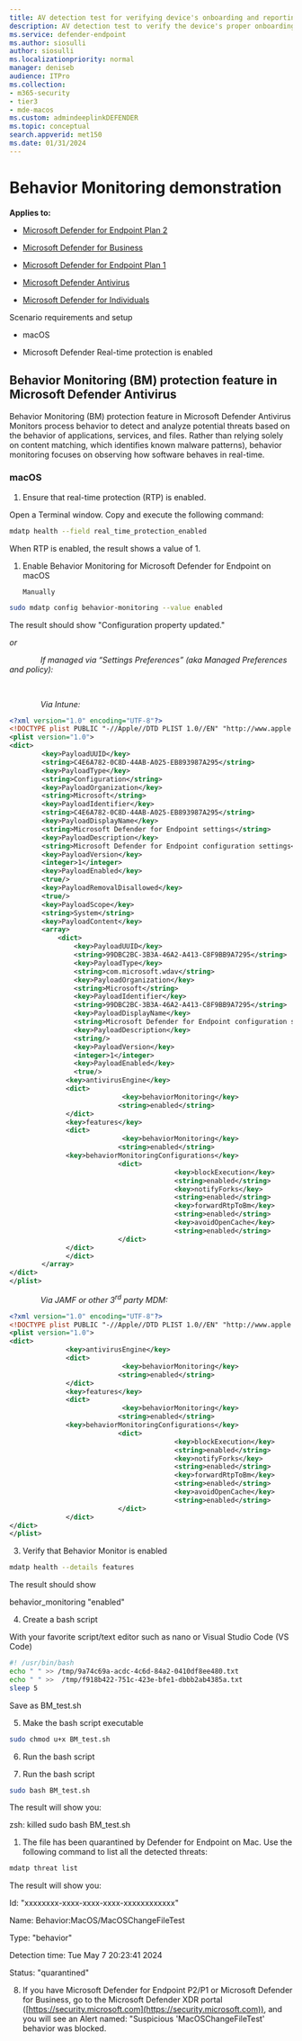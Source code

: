 ```yaml
---
title: AV detection test for verifying device's onboarding and reporting services
description: AV detection test to verify the device's proper onboarding and reporting to the service.
ms.service: defender-endpoint
ms.author: siosulli
author: siosulli
ms.localizationpriority: normal
manager: deniseb
audience: ITPro
ms.collection: 
- m365-security
- tier3
- mde-macos
ms.custom: admindeeplinkDEFENDER
ms.topic: conceptual
search.appverid: met150
ms.date: 01/31/2024
---
```


# Behavior Monitoring demonstration

**Applies to:**

- [Microsoft Defender for Endpoint Plan 2](microsoft-defender-endpoint.md)

- [Microsoft Defender for Business](https://www.microsoft.com/security/business/endpoint-security/microsoft-defender-business)

- [Microsoft Defender for Endpoint Plan 1](microsoft-defender-endpoint.md)

- [Microsoft Defender Antivirus](microsoft-defender-antivirus-windows.md)

- [Microsoft Defender for Individuals](https://www.microsoft.com/microsoft-365/microsoft-defender-for-individuals)

Scenario requirements and setup

- macOS

- Microsoft Defender Real-time protection is enabled

## Behavior Monitoring (BM) protection feature in Microsoft Defender Antivirus

Behavior Monitoring (BM) protection feature in Microsoft Defender Antivirus Monitors process behavior to detect and analyze potential threats based on the behavior of applications, services, and files. Rather than relying solely on content matching, which identifies known malware patterns), behavior monitoring focuses on observing how software behaves in real-time.

### macOS

1. Ensure that real-time protection (RTP) is enabled.

Open a Terminal window. Copy and execute the following command:


  ```bash
  mdatp health --field real_time_protection_enabled
  ```

When RTP is enabled, the result shows a value of 1.

1. Enable Behavior Monitoring for Microsoft Defender for Endpoint on macOS


   `Manually`
   
  ```bash
  sudo mdatp config behavior-monitoring --value enabled
  ```

The result should show "Configuration property updated."

_or_

              _If managed via “Settings Preferences” (aka Managed Preferences and policy):_

 

              _Via Intune:_


  ```xml
  <?xml version="1.0" encoding="UTF-8"?>
  <!DOCTYPE plist PUBLIC "-//Apple//DTD PLIST 1.0//EN" "http://www.apple.com/DTDs/PropertyList-1.0.dtd">
  <plist version="1.0">
  <dict>
          <key>PayloadUUID</key>
          <string>C4E6A782-0C8D-44AB-A025-EB893987A295</string>
          <key>PayloadType</key>
          <string>Configuration</string>
          <key>PayloadOrganization</key>
          <string>Microsoft</string>
          <key>PayloadIdentifier</key>
          <string>C4E6A782-0C8D-44AB-A025-EB893987A295</string>
          <key>PayloadDisplayName</key>
          <string>Microsoft Defender for Endpoint settings</string>
          <key>PayloadDescription</key>
          <string>Microsoft Defender for Endpoint configuration settings</string>
          <key>PayloadVersion</key>
          <integer>1</integer>
          <key>PayloadEnabled</key>
          <true/>
          <key>PayloadRemovalDisallowed</key>
          <true/>
          <key>PayloadScope</key>
          <string>System</string>
          <key>PayloadContent</key>
          <array>
              <dict>
                  <key>PayloadUUID</key>
                  <string>99DBC2BC-3B3A-46A2-A413-C8F9BB9A7295</string>
                  <key>PayloadType</key>
                  <string>com.microsoft.wdav</string>
                  <key>PayloadOrganization</key>
                  <string>Microsoft</string>
                  <key>PayloadIdentifier</key>
                  <string>99DBC2BC-3B3A-46A2-A413-C8F9BB9A7295</string>
                  <key>PayloadDisplayName</key>
                  <string>Microsoft Defender for Endpoint configuration settings</string>
                  <key>PayloadDescription</key>
                  <string/>
                  <key>PayloadVersion</key>
                  <integer>1</integer>
                  <key>PayloadEnabled</key>
                  <true/>
                <key>antivirusEngine</key>
                <dict>
                              <key>behaviorMonitoring</key>
                             <string>enabled</string>
                </dict>
                <key>features</key>
                <dict>
                              <key>behaviorMonitoring</key>
                             <string>enabled</string>
                <key>behaviorMonitoringConfigurations</key>
                             <dict>
                                           <key>blockExecution</key>
                                           <string>enabled</string>
                                           <key>notifyForks</key>
                                           <string>enabled</string>
                                           <key>forwardRtpToBm</key>
                                           <string>enabled</string>
                                           <key>avoidOpenCache</key>
                                           <string>enabled</string>
                             </dict>
                </dict>
                </dict>
          </array>
  </dict>
  </plist>
  ```

              _Via JAMF or other 3<sup>rd</sup> party MDM:_


  ```xml
  <?xml version="1.0" encoding="UTF-8"?>
  <!DOCTYPE plist PUBLIC "-//Apple//DTD PLIST 1.0//EN" "http://www.apple.com/DTDs/PropertyList-1.0.dtd">
  <plist version="1.0">
  <dict>
                <key>antivirusEngine</key>
                <dict>
                              <key>behaviorMonitoring</key>
                             <string>enabled</string>
                </dict>
                <key>features</key>
                <dict>
                              <key>behaviorMonitoring</key>
                             <string>enabled</string>
                <key>behaviorMonitoringConfigurations</key>
                             <dict>
                                           <key>blockExecution</key>
                                           <string>enabled</string>
                                           <key>notifyForks</key>
                                           <string>enabled</string>
                                           <key>forwardRtpToBm</key>
                                           <string>enabled</string>
                                           <key>avoidOpenCache</key>
                                           <string>enabled</string>
                             </dict>
                </dict>
  </dict>
  </plist>
  ```

3. Verify that Behavior Monitor is enabled


  ```bash
  mdatp health --details features
  ```
  
The result should show

behavior_monitoring "enabled"

4. Create a bash script

With your favorite script/text editor such as nano or Visual Studio Code (VS Code)


  ```bash
  #! /usr/bin/bash
  echo " " >> /tmp/9a74c69a-acdc-4c6d-84a2-0410df8ee480.txt 
  echo " " >>  /tmp/f918b422-751c-423e-bfe1-dbbb2ab4385a.txt 
  sleep 5
  ```

Save as BM_test.sh

5. Make the bash script executable


  ```bash
  sudo chmod u+x BM_test.sh
  ```
  
6. Run the bash script 


6. Run the bash script 


  ```bash
  sudo bash BM_test.sh
  ```

The result will show you:

zsh: killed      sudo bash BM_test.sh

1. The file has been quarantined by Defender for Endpoint on Mac. Use the following command to list all the detected threats:


```bash
mdatp threat list
```

The result will show you:

Id: "xxxxxxxx-xxxx-xxxx-xxxx-xxxxxxxxxxxx"

Name: Behavior:MacOS/MacOSChangeFileTest

Type: "behavior"

Detection time: Tue May 7 20:23:41 2024

Status: "quarantined"

8. If you have Microsoft Defender for Endpoint P2/P1 or Microsoft Defender for Business, go to the Microsoft Defender XDR portal ([https://security.microsoft.com](https://security.microsoft.com)), and you will see an Alert named: "Suspicious 'MacOSChangeFileTest' behavior was blocked.

